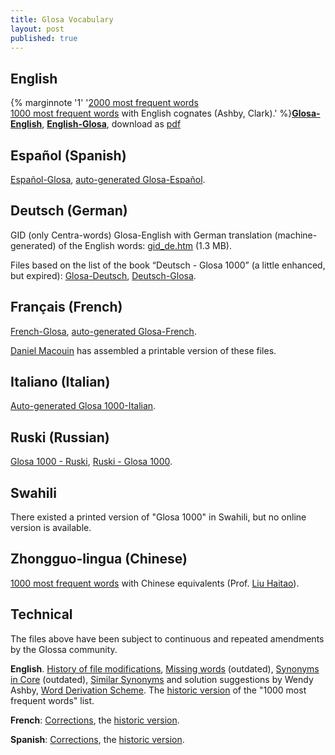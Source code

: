 ```yaml
---
title: Glosa Vocabulary
layout: post
published: true
---
```



	

## English

{% marginnote '1' '[2000 most frequent words](coglen)<br>[1000 most frequent words](centra) with English cognates (Ashby, Clark).' %}[**Glosa-English**](glen), [**English-Glosa**](engl), download as [pdf](gid.pdf)

## Español (Spanish)

[Español-Glosa](esgl1k.htm), [auto-generated Glosa-Español](gl1kes.htm).

## Deutsch (German)

GID (only Centra-words) Glosa-English with German translation (machine-generated) of the English words: [gid\_de.htm](gid_de.htm)
(1.3 MB).

Files based on the list of the book “Deutsch - Glosa 1000” (a little enhanced, but expired): [Glosa-Deutsch](gldt.htm), [Deutsch-Glosa](dtgl.htm).

## Français (French)

[French-Glosa](frgl1k.htm), [auto-generated Glosa-French](gl1kfr.htm).

[Daniel Macouin](http://danielmacouin.chez-alice.fr/) has assembled a printable version of these files.

## Italiano (Italian)

[Auto-generated Glosa 1000-Italian](gmcoglit.htm).

## Ruski (Russian)

[Glosa 1000 - Ruski](gl1kru.htm), [Ruski - Glosa 1000](rugl1k.htm).

## Swahili

There existed a printed version of "Glosa 1000" in Swahili, but no online version is available.

## Zhongguo-lingua (Chinese)

[1000 most frequent words](glch) with Chinese equivalents (Prof. [Liu Haitao](http://htliu.nease.net/glosa.html)).

## Technical

The files above have been subject to continuous and repeated amendments by the Glossa community.

**English**. [History of file modifications](gidhist.htm), [Missing words](gidmiss.htm) (outdated), [Synonyms in Core](cosyn.htm) (outdated), [Similar Synonyms](simsyn.htm) and solution suggestions by Wendy Ashby, [Word Derivation Scheme](gwds.htm). The [historic version](centrao.htm) of the "1000 most frequent words" list.

**French**:	[Corrections](frglcorr.htm), the [historic version](frgl1ko.htm).

**Spanish**: [Corrections](esglcorr.htm), the [historic version](esgl1ko.htm).
